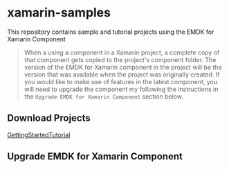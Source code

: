 # xamarin-samples
This repository contains sample and tutorial projects using the EMDK for Xamarin Component

> When a using a component in a Xamarin project, a complete copy of that component gets copied to the project's component folder. The version of the EMDK for Xamarin component in the project will be the version that was available when the project was originally created. If you would like to make use of features in the latest component, you will need to upgrade the component my following the instructions in the `Upgrade EMDK for Xamarin Component` section below. 

## Download Projects

[GettingStartedTutorial](https://github.com/EMDK/xamarin-samples/archive/GettingStartedTutorial.zip)





## Upgrade EMDK for Xamarin Component
